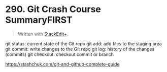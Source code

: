 # 290. Git Crash Course SummaryFIRST


> Written with [StackEdit+](https://stackedit.net/).


git status: current state of the Git repo
git add: add files to the staging area
git commit: write changes to the Git repo
git log: history of the changes (commits)
git checkout: checkout commit or branch

https://stashchuk.com/git-and-github-complete-guide
<!--stackedit_data:
eyJoaXN0b3J5IjpbLTE3NTIzODg2MDYsLTExMDU3MTA1NDhdfQ
==
-->